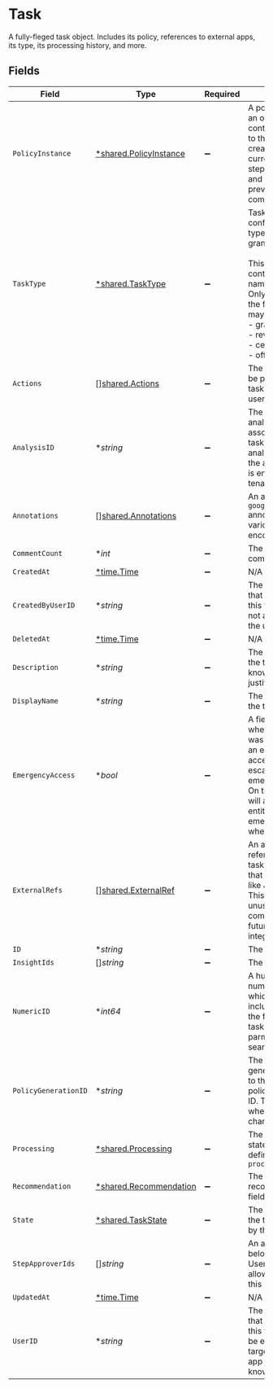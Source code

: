# Task

A fully-fleged task object. Includes its policy, references to external apps, its type, its processing history, and more.


## Fields

| Field                                                                                                                                                                                                                                              | Type                                                                                                                                                                                                                                               | Required                                                                                                                                                                                                                                           | Description                                                                                                                                                                                                                                        |
| -------------------------------------------------------------------------------------------------------------------------------------------------------------------------------------------------------------------------------------------------- | -------------------------------------------------------------------------------------------------------------------------------------------------------------------------------------------------------------------------------------------------- | -------------------------------------------------------------------------------------------------------------------------------------------------------------------------------------------------------------------------------------------------- | -------------------------------------------------------------------------------------------------------------------------------------------------------------------------------------------------------------------------------------------------- |
| `PolicyInstance`                                                                                                                                                                                                                                   | [*shared.PolicyInstance](../../../pkg/models/shared/policyinstance.md)                                                                                                                                                                             | :heavy_minus_sign:                                                                                                                                                                                                                                 | A policy instance is an object that contains a reference to the policy it was created from, the currently executing step, the next steps, and the history of previously completed steps.                                                           |
| `TaskType`                                                                                                                                                                                                                                         | [*shared.TaskType](../../../pkg/models/shared/tasktype.md)                                                                                                                                                                                         | :heavy_minus_sign:                                                                                                                                                                                                                                 | Task Type provides configuration for the type of task: certify, grant, or revoke<br/><br/>This message contains a oneof named task_type. Only a single field of the following list may be set at a time:<br/>  - grant<br/>  - revoke<br/>  - certify<br/>  - offboarding<br/> |
| `Actions`                                                                                                                                                                                                                                          | [][shared.Actions](../../../pkg/models/shared/actions.md)                                                                                                                                                                                          | :heavy_minus_sign:                                                                                                                                                                                                                                 | The actions that can be performed on the task by the current user.                                                                                                                                                                                 |
| `AnalysisID`                                                                                                                                                                                                                                       | **string*                                                                                                                                                                                                                                          | :heavy_minus_sign:                                                                                                                                                                                                                                 | The ID of the analysis object associated with this task created by an analysis workflow if the analysis feature is enabled for your tenant.                                                                                                        |
| `Annotations`                                                                                                                                                                                                                                      | [][shared.Annotations](../../../pkg/models/shared/annotations.md)                                                                                                                                                                                  | :heavy_minus_sign:                                                                                                                                                                                                                                 | An array of `google.protobuf.Any` annotations with various base64-encoded data.                                                                                                                                                                    |
| `CommentCount`                                                                                                                                                                                                                                     | **int*                                                                                                                                                                                                                                             | :heavy_minus_sign:                                                                                                                                                                                                                                 | The count of comments.                                                                                                                                                                                                                             |
| `CreatedAt`                                                                                                                                                                                                                                        | [*time.Time](https://pkg.go.dev/time#Time)                                                                                                                                                                                                         | :heavy_minus_sign:                                                                                                                                                                                                                                 | N/A                                                                                                                                                                                                                                                |
| `CreatedByUserID`                                                                                                                                                                                                                                  | **string*                                                                                                                                                                                                                                          | :heavy_minus_sign:                                                                                                                                                                                                                                 | The ID of the user that is the creator of this task. This may not always match the userId field.                                                                                                                                                   |
| `DeletedAt`                                                                                                                                                                                                                                        | [*time.Time](https://pkg.go.dev/time#Time)                                                                                                                                                                                                         | :heavy_minus_sign:                                                                                                                                                                                                                                 | N/A                                                                                                                                                                                                                                                |
| `Description`                                                                                                                                                                                                                                      | **string*                                                                                                                                                                                                                                          | :heavy_minus_sign:                                                                                                                                                                                                                                 | The description of the task. This is also known as justification.                                                                                                                                                                                  |
| `DisplayName`                                                                                                                                                                                                                                      | **string*                                                                                                                                                                                                                                          | :heavy_minus_sign:                                                                                                                                                                                                                                 | The display name of the task.                                                                                                                                                                                                                      |
| `EmergencyAccess`                                                                                                                                                                                                                                  | **bool*                                                                                                                                                                                                                                            | :heavy_minus_sign:                                                                                                                                                                                                                                 | A field indicating whether this task was created using an emergency access flow, or escalated to emergency access. On task creation, it will also use the app entitlement's emergency policy when possible.                                        |
| `ExternalRefs`                                                                                                                                                                                                                                     | [][shared.ExternalRef](../../../pkg/models/shared/externalref.md)                                                                                                                                                                                  | :heavy_minus_sign:                                                                                                                                                                                                                                 | An array of external references to the task. Historically that has been items like Jira task IDs. This is currently unused, but may come back in the future for integrations.                                                                      |
| `ID`                                                                                                                                                                                                                                               | **string*                                                                                                                                                                                                                                          | :heavy_minus_sign:                                                                                                                                                                                                                                 | The ID of the task.                                                                                                                                                                                                                                |
| `InsightIds`                                                                                                                                                                                                                                       | []*string*                                                                                                                                                                                                                                         | :heavy_minus_sign:                                                                                                                                                                                                                                 | The insightIds field.                                                                                                                                                                                                                              |
| `NumericID`                                                                                                                                                                                                                                        | **int64*                                                                                                                                                                                                                                           | :heavy_minus_sign:                                                                                                                                                                                                                                 | A human-usable numeric ID of a task which can be included in place of the fully qualified task id in path parmeters (but not search queries).                                                                                                      |
| `PolicyGenerationID`                                                                                                                                                                                                                               | **string*                                                                                                                                                                                                                                          | :heavy_minus_sign:                                                                                                                                                                                                                                 | The policy generation id refers to the current policy's generation ID. This is changed when the policy is changed on a task.                                                                                                                       |
| `Processing`                                                                                                                                                                                                                                       | [*shared.Processing](../../../pkg/models/shared/processing.md)                                                                                                                                                                                     | :heavy_minus_sign:                                                                                                                                                                                                                                 | The processing state of a task as defined by the `processing_enum`                                                                                                                                                                                 |
| `Recommendation`                                                                                                                                                                                                                                   | [*shared.Recommendation](../../../pkg/models/shared/recommendation.md)                                                                                                                                                                             | :heavy_minus_sign:                                                                                                                                                                                                                                 | The recommendation field.                                                                                                                                                                                                                          |
| `State`                                                                                                                                                                                                                                            | [*shared.TaskState](../../../pkg/models/shared/taskstate.md)                                                                                                                                                                                       | :heavy_minus_sign:                                                                                                                                                                                                                                 | The current state of the task as defined by the `state_enum`                                                                                                                                                                                       |
| `StepApproverIds`                                                                                                                                                                                                                                  | []*string*                                                                                                                                                                                                                                         | :heavy_minus_sign:                                                                                                                                                                                                                                 | An array of IDs belonging to Identity Users that are allowed to review this step in a task.                                                                                                                                                        |
| `UpdatedAt`                                                                                                                                                                                                                                        | [*time.Time](https://pkg.go.dev/time#Time)                                                                                                                                                                                                         | :heavy_minus_sign:                                                                                                                                                                                                                                 | N/A                                                                                                                                                                                                                                                |
| `UserID`                                                                                                                                                                                                                                           | **string*                                                                                                                                                                                                                                          | :heavy_minus_sign:                                                                                                                                                                                                                                 | The ID of the user that is the target of this task. This may be empty if we're targeting a specific app user that has no known identity user.                                                                                                      |